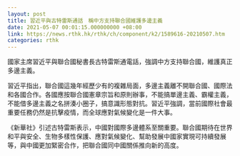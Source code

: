 ```yaml
---
layout: post
title: 習近平與古特雷斯通話　稱中方支持聯合國維護多邊主義
date: 2021-05-07 00:01:15.000000000 +08:00
link: https://news.rthk.hk/rthk/ch/component/k2/1589616-20210507.htm
categories: rthk
---
```


國家主席習近平與聯合國秘書長古特雷斯通電話，強調中方支持聯合國，維護真正多邊主義。

習近平指出，聯合國這幾年經歷少有的複雜局面，多邊主義離不開聯合國、國際法和各國合作。各國應按聯合國憲章宗旨和原則辦事，不能搞單邊主義、霸權主義，不能借多邊主義之名拼湊小圈子，搞意識形態對抗。習近平強調，當前國際社會最重要任務仍然是抗擊疫情，而全球應對氣候變化是一件大事。

《新華社》引述古特雷斯表示，中國對國際多邊體系至關重要。聯合國期待在世界和平與安全、生物多樣性保護、應對氣候變化、幫助發展中國家實現可持續發展等，與中國更加緊密合作，把聯合國同中國關係推向新的高度。
